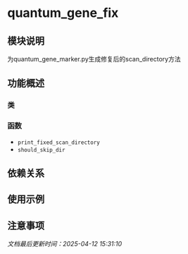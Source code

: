 # quantum_gene_fix

## 模块说明
为quantum_gene_marker.py生成修复后的scan_directory方法

## 功能概述

### 类


### 函数

- `print_fixed_scan_directory`
- `should_skip_dir`

## 依赖关系

## 使用示例

## 注意事项

*文档最后更新时间：2025-04-12 15:31:10*